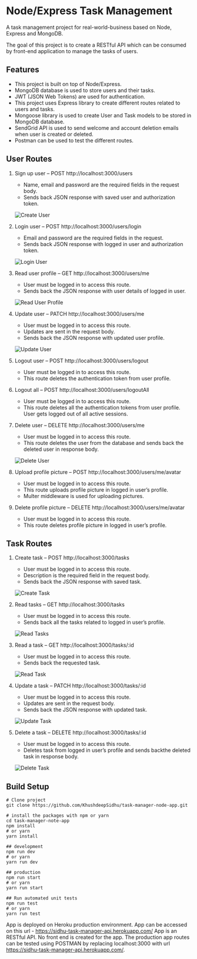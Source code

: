 # Node/Express Task Management

A task management project for real-world-business based on Node, Express and MongoDB.

The goal of this project is to create a RESTful API which can be consumed by front-end application to manage the tasks of users.

## Features

* This project is built on top of Node/Express.
* MongoDB database is used to store users and their tasks.
* JWT (JSON Web Tokens) are used for authentication.
* This project uses Express library to create different routes related to users and tasks.
* Mongoose library is used to create User and Task models to be stored in MongoDB database.
* SendGrid API is used to send welcome and account deletion emails when user is created or deleted.
* Postman can be used to test the different routes.

## User Routes

1. Sign up user – POST http://localhost:3000/users 
   -	Name, email and password are the required fields in the request body.
   -	Sends back JSON response with saved user and authorization token. 
   
   ![Create User](screenshots/CreateUser.png)

2. Login user – POST http://localhost:3000/users/login
   -	Email and password are the required fields in the request.
   -	Sends back JSON response with logged in user and authorization token. 
   
   ![Login User](screenshots/LoginUser.png)

3. Read user profile – GET http://localhost:3000/users/me
   -	User must be logged in to access this route.
   -	Sends back the JSON response with user details of logged in user.
   
   ![Read User Profile](screenshots/ReadUserProfile.png)

4. Update user – PATCH http://localhost:3000/users/me
   -	User must be logged in to access this route.
   -	Updates are sent in the request body.
   -	Sends back the JSON response with updated user profile.
   
   ![Update User](screenshots/UpdateUser.png)

5. Logout user – POST http://localhost:3000/users/logout
   -	User must be logged in to access this route.
   -	This route deletes the authentication token from user profile.

6. Logout all – POST http://localhost:3000/users/logoutAll
   -	User must be logged in to access this route.
   -	This route deletes all the authentication tokens from user profile. User gets logged out of all active sessions.

7. Delete user – DELETE http://localhost:3000/users/me
   -	User must be logged in to access this route.
   -	This route deletes the user from the database and sends back the deleted user in response body.
   
   ![Delete User](screenshots/DeleteUser.png)

8. Upload profile picture – POST http://localhost:3000/users/me/avatar
   -	User must be logged in to access this route.
   -	This route uploads profile picture in logged in user’s profile.
   -	Multer middleware is used for uploading pictures.

9. Delete profile picture – DELETE http://localhost:3000/users/me/avatar
   -	User must be logged in to access this route.
   -	This route deletes profile picture in logged in user’s profile.
   
## Task Routes

1. Create task – POST http://localhost:3000/tasks
   -	User must be logged in to access this route.
   -	Description is the required field in the request body.
   -	Sends back the JSON response with saved task.
   
   ![Create Task](screenshots/CreateTask.png)
 
2. Read tasks – GET http://localhost:3000/tasks
   -	User must be logged in to access this route.
   -	Sends back all the tasks related to logged in user’s profile.
   
   ![Read Tasks](screenshots/ReadTasks.png)

3. Read a task – GET http://localhost:3000/tasks/:id
   -	User must be logged in to access this route.
   -	Sends back the requested task.
   
   ![Read Task](screenshots/ReadTask.png)

4. Update a task – PATCH http://localhost:3000/tasks/:id
   -	User must be logged in to access this route.
   -	Updates are sent in the request body.
   -	Sends back the JSON response with updated task.
   
   ![Update Task](screenshots/UpdateTask.png)

5. Delete a task – DELETE http://localhost:3000/tasks/:id
   -	User must be logged in to access this route.
   -	Deletes task from logged in user’s profile and sends backthe deleted task in response body.
   
   ![Delete Task](screenshots/DeleteTask.png)
   
## Build Setup

```
# Clone project
git clone https://github.com/KhushdeepSidhu/task-manager-node-app.git

# install the packages with npm or yarn
cd task-manager-note-app
npm install 
# or yarn 
yarn install 

## development
npm run dev
# or yarn
yarn run dev

## production
npm run start
# or yarn
yarn run start

## Run automated unit tests
npm run test
# or yarn
yarn run test
```
App is deployed on Heroku production environment. App can be accessed on this url - https://sidhu-task-manager-api.herokuapp.com/
App is an RESTful API. No front end is created for the app. The production app routes can be tested using POSTMAN by replacing
localhost:3000 with url https://sidhu-task-manager-api.herokuapp.com/. 
